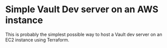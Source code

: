 # Simple Vault Dev server on an AWS instance
This is probably the simplest possible way to host a Vault dev server on an EC2 instance using Terraform.
